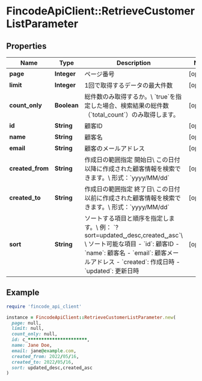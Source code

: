 # FincodeApiClient::RetrieveCustomerListParameter

## Properties

| Name | Type | Description | Notes |
| ---- | ---- | ----------- | ----- |
| **page** | **Integer** | ページ番号 | [optional] |
| **limit** | **Integer** | 1回で取得するデータの最大件数 | [optional] |
| **count_only** | **Boolean** | 総件数のみ取得するか。\\ &#x60;true&#x60;を指定した場合、検索結果の総件数（&#x60;total_count&#x60;）のみ取得します。  | [optional] |
| **id** | **String** | 顧客ID  | [optional] |
| **name** | **String** | 顧客名  | [optional] |
| **email** | **String** | 顧客のメールアドレス  | [optional] |
| **created_from** | **String** | 作成日の範囲指定 開始日\\ この日付以降に作成された顧客情報を検索できます。\\ 形式：&#x60;yyyy/MM/dd&#x60;  | [optional] |
| **created_to** | **String** | 作成日の範囲指定 終了日\\ この日付以前に作成された顧客情報を検索できます。\\ 形式：&#x60;yyyy/MM/dd&#x60;  | [optional] |
| **sort** | **String** | ソートする項目と順序を指定します。\\ 例： &#x60;?sort&#x3D;updated␣desc,created␣asc&#x60;\\ \\ ソート可能な項目  - &#x60;id&#x60;: 顧客ID - &#x60;name&#x60;: 顧客名 - &#x60;email&#x60;: 顧客メールアドレス - &#x60;created&#x60;: 作成日時 - &#x60;updated&#x60;: 更新日時  | [optional] |

## Example

```ruby
require 'fincode_api_client'

instance = FincodeApiClient::RetrieveCustomerListParameter.new(
  page: null,
  limit: null,
  count_only: null,
  id: c_**********************,
  name: Jane Doe,
  email: jane@example.com,
  created_from: 2022/05/16,
  created_to: 2022/05/16,
  sort: updated␣desc,created␣asc
)
```

